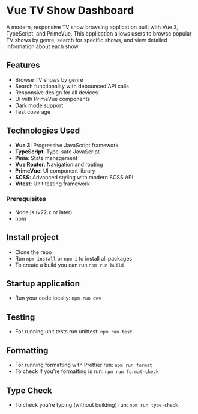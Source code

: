 # Vue TV Show Dashboard

A modern, responsive TV show browsing application built with Vue 3, TypeScript, and PrimeVue. This application allows users to browse popular TV shows by genre, search for specific shows, and view detailed information about each show.

## Features

- Browse TV shows by genre
- Search functionality with debounced API calls
- Responsive design for all devices
- UI with PrimeVue components
- Dark mode support
- Test coverage

## Technologies Used

- **Vue 3**: Progressive JavaScript framework
- **TypeScript**: Type-safe JavaScript
- **Pinia**: State management
- **Vue Router**: Navigation and routing
- **PrimeVue**: UI component library
- **SCSS**: Advanced styling with modern SCSS API
- **Vitest**: Unit testing framework

### Prerequisites

- Node.js (v22.x or later)
- npm 

## Install project
* Clone the repo
* Run `npm install` or `npm i` to install all packages
* To create a build you can run `npm run build`

## Startup application
* Run your code locally: `npm run dev`

## Testing 
* For running unit tests run unittest: `npm run test`

## Formatting 
* For running formatting with Prettier run: `npm run format`
* To check if you're formatting is run: `npm run format-check`

## Type Check 
* To check you're typing (without building) run: `npm run type-check`
